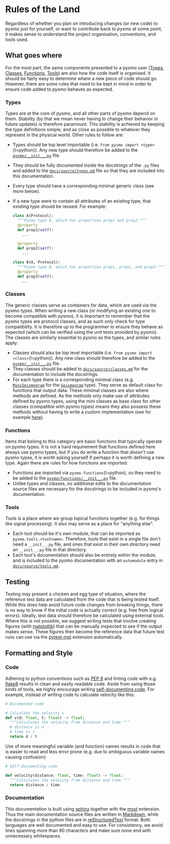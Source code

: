 # Rules of the Land

Regardless of whether you plan on introducing changes (or new code) to pysmo just for
yourself, or want to contribute back to pysmo at some point, it makes sense to understand
the project organisation, conventions, and tools used.


## What goes where

For the most part, the same components presented to a pysmo user
([Types](project:types.md), [Classes](project:classes.md),
[Functions](project:functions.md), [Tools](project:tools.md)) are also how the code
itself is organised. It should be fairly easy to determine where a new piece of code
should go. However, there are some rules that need to be kept in mind in order to ensure
code added to pysmo behaves as expected.

### Types

Types are at the core of pysmo, and all other parts of pysmo depend on them. Stability
(by that we mean never having to change their behavior in future updates) is therefore
paramount. This stability is achieved by keeping the type definitions simple, and as
close as possible to whatever they represent in the physical world. Other rules to follow
are:

- Types should be top level importable (i.e. `from pysmo import <type>`{l=python}). Any
  new type should therefore be added to the
[`pysmo/__init__.py`](https://github.com/pysmo/pysmo/blob/master/pysmo/__init__.py) file.
- They should be fully documented inside the docstrings of the `.py` files and added to
  the
  [`docs/source/types.md`](https://github.com/pysmo/pysmo/blob/master/docs/source/types.md)
  file so that they are included into this documentation.
- Every type should have a corresponding minimal generic class (see more below).
- If a new type were to contain all attributes of an existing type, that existing type
  should be reused. For example:

  ```python
  class A(Protocol):
    """Pysmo type A, which has properties prop1 and prop2."""
    @property
    def prop1(self):
      ...

    @property
    def prop2(self):
      ...

  class B(A, Protocol):
    """Pysmo type B, which has properties prop1, prop2, and prop3."""
    @property
    def prop3(self):
      ...
  ```

### Classes

The generic classes serve as containers for data, which are used via the pysmo types.
When writing a new class (or modifying an existing one to become compatible with
pysmo), it is important to remember that the pysmo types are protocol classes, and as
such only check for type compatibility. It is therefore up to the programmer to ensure
they behave as expected (which can be verified using the unit tests provided by pysmo).
The classes are similarly essential to pysmo as the types, and similar rules apply:

- Classes should also be top level importable
  (i.e. `from pysmo import <class>`{l=python}). Any new class should therefore be added
  to the
  [`pysmo/__init__.py`](https://github.com/pysmo/pysmo/blob/master/pysmo/__init__.py)
  file.
- They classes should be added to
  [`docs/source/classes.md`](https://github.com/pysmo/pysmo/blob/master/docs/source/classes.md)
  for the documentation to include the docstrings.
- For each type there is a corresponding minimal class (e.g.
  [`MiniSeismogram`](project:classes.md#pysmo.MiniSeismogram) for the
  [`Seismogram`](project:classes.md#pysmo.Seismogram) type). They serve as default class
  for functions that output data. These minimal classes are also where methods are
  defined. As the methods only make use of attributes defined by pysmo types, using the
  mini classes as base class for other classes (compatible with pysmo types) means they
  also possess these methods without having to write a custom implementation (see for
  example [here](https://github.com/pysmo/pysmo/blob/master/pysmo/classes/sac.py)).


### Functions

Items that belong to this category are basic functions that typically operate on pysmo
types. It is not a hard requirement that functions defined here always use pysmo types,
but if you do write a function that *doesn't* use pysmo types, it is worth asking
yourself if perhaps it is worth defining a new type. Again there are rules for how
functions are imported:

- Functions are imported via `pysmo.functions`{l=python}, so they need to be added to the
  [`pysmo/functions/__init__.py`](https://github.com/pysmo/pysmo/blob/master/pysmo/functions/__init__.py)
  file.
- Unlike types and classes, no additional edits to the documentation source files are
  necessary for the docstrings to be included in pysmo's documentation.


### Tools

Tools is a place where we group topical functions together (e.g. for things like signal
processing). It also may serve as a place for "anything else".

- Each tool should be it's own module, that can be imported as `pysmo.tools.<toolname>`.
  Therefore, tools that exist in a single file don't need a `__init__.py` file, and ones
  that exist in their own directory need an `__init__.py` file in that directory.
- Each tool's documentation should also be entirely within the module, and is included to
  the pysmo documentation with an `automodule` entry in
  [`docs/source/tools.md`](https://github.com/pysmo/pysmo/blob/master/docs/source/tools.md).


## Testing

Testing may present a chicken and egg type of situation, where the reference test data
are calculated from the code that is being tested itself. While this does help avoid
future code changes from breaking things, there is no way to know if the initial code is
actually correct (e.g. free from logical errors). Ideally, test data should therefore be
calculated using external tools. Where this is not possible, we suggest writing tests
that involve creating figures (with [matplotlib](inv:matplotlib#index)) that can be
manually inspected to see if the output makes sense. These figures then become the
reference data that future test runs can use via the [pytest-mpl](inv:pytest-mpl#index)
extension automatically.


## Formatting and Style

### Code

Adhering to python conventions such as [PEP 8](https://peps.python.org/pep-0008/) and
linting code with e.g. [flake8](https://flake8.pycqa.org/en/latest/) results in clean and
easily readable code. Aside from using those kinds of tools, we highly encourage writing
[self-documenting code](https://en.wikipedia.org/wiki/Self-documenting_code). For
example, instead of writing code to calculate velocity like this:

```python
# Documented code

# Calculate the velocity v
def v(d: float, t: float) -> float:
  """Calculates the velocity from distance and time."""
  # distance is d
  # time is t
  return d / t
```

Use of more meaningful variable (and function) names results in code that is easier to
read and less error prone (e.g. due to ambiguous variable names causing confusion):

```python
# Self-documenting code

def velocity(distance: float, time: float) -> float:
  """Calculates the velocity from distance and time."""
  return distance / time
```

### Documentation

This documentation is built using [sphinx](https://www.sphinx-doc.org) together with the
[myst](inv:myst#index) extension. Thus the main documentation source files are written in
[Markdown](https://en.wikipedia.org/wiki/Markdown), while the docstrings in the python
files are in [reStructuredText](https://en.wikipedia.org/wiki/ReStructuredText) format.
Both languages are well documented and easy to use. For consistency, we avoid lines
spanning more than 90 characters and make sure none end with unnecessary whitespaces.
